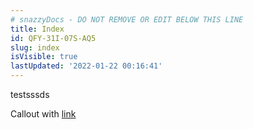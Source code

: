 ```yaml
---
# snazzyDocs - DO NOT REMOVE OR EDIT BELOW THIS LINE
title: Index
id: QFY-31I-07S-AQ5
slug: index
isVisible: true
lastUpdated: '2022-01-22 00:16:41'
---
```

testsssds
<div class="sd-callout" data-callout-type="tip">Callout with <a href="https://yahoo.com" target="_blank" rel="noopener noreferrer nofollow">link</a></div>
